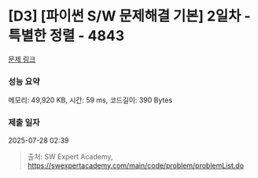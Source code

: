 # [D3] [파이썬 S/W 문제해결 기본] 2일차 - 특별한 정렬 - 4843 

[문제 링크](https://swexpertacademy.com/main/code/problem/problemDetail.do?contestProbId=AWTLeicaqHcDFAVT) 

### 성능 요약

메모리: 49,920 KB, 시간: 59 ms, 코드길이: 390 Bytes

### 제출 일자

2025-07-28 02:39



> 출처: SW Expert Academy, https://swexpertacademy.com/main/code/problem/problemList.do